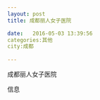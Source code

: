 ```yaml
--- 
layout: post 
title: 成都丽人女子医院

date:   2016-05-03 13:39:56 
categories:其他  
city:成都
  
--- 
```

   
成都丽人女子医院

信息

